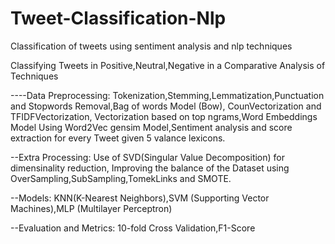 # Tweet-Classification-Nlp
Classification of tweets using sentiment analysis and nlp techniques

Classifying Tweets in Positive,Neutral,Negative in  a Comparative Analysis of Techniques

----Data Preprocessing: 
Tokenization,Stemming,Lemmatization,Punctuation and Stopwords Removal,Bag of words Model (Bow), CounVectorization and TFIDFVectorization, Vectorization based on top ngrams,Word Embeddings Model Using Word2Vec gensim Model,Sentiment analysis and score extraction for every Tweet given 5 valance lexicons.

--Extra Processing: 
Use of SVD(Singular Value Decomposition) for dimensinality reduction, Improving the balance of the Dataset using OverSampling,SubSampling,TomekLinks and SMOTE.

--Models: 
KNN(K-Nearest Neighbors),SVM (Supporting Vector Machines),MLP (Multilayer Perceptron)

--Evaluation and Metrics: 
10-fold Cross Validation,F1-Score
